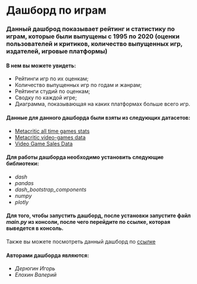 # Дашборд по играм

### Данный дашброд показывает рейтинг и статистику по играм, которые были выпущены с 1995 по 2020 (оценки пользователей и критиков, количество выпущенных игр, издателей, игровые платформы)

#### В нем вы можете увидеть:
- Рейтинги игр по их оценкам;
- Количество выпущенных игр по годам и жанрам;
- Рейтинги студий по оценкам;
- Сводку по каждой игре;
- Диаграмма, показывающая на каких платформах больше всего игр.

#### Данные для данного дашборда были взяты из следующих датасетов:
- [Metacritic all time games stats][1]
- [Metacritic video-games data][2]
- [Video Game Sales Data][3]

#### Для работы дашборда необходимо установить следующие библиотеки:
- _dash_
- _pandas_
- _dash_bootstrap_components_
- _numpy_
- _plotly_

#### Для того, чтобы запустить дашборд, после установки запустите файл ___main.py___ из консоли, после чего перейдите по ссылке, которая выведется в консоль.
Также вы можете посмотреть данный дашборд по [ссылке][4]

#### Авторами дашборда являются:
- _Дерюгин Игорь_
- _Елохин Валерий_

[1]: https://www.kaggle.com/datasets/skateddu/metacritic-all-time-games-stats
[2]: https://www.kaggle.com/datasets/brunovr/metacritic-videogames-data
[3]: https://www.kaggle.com/datasets/holmjason2/videogamedata
[4]: https://cosmoghost.pythonanywhere.com
